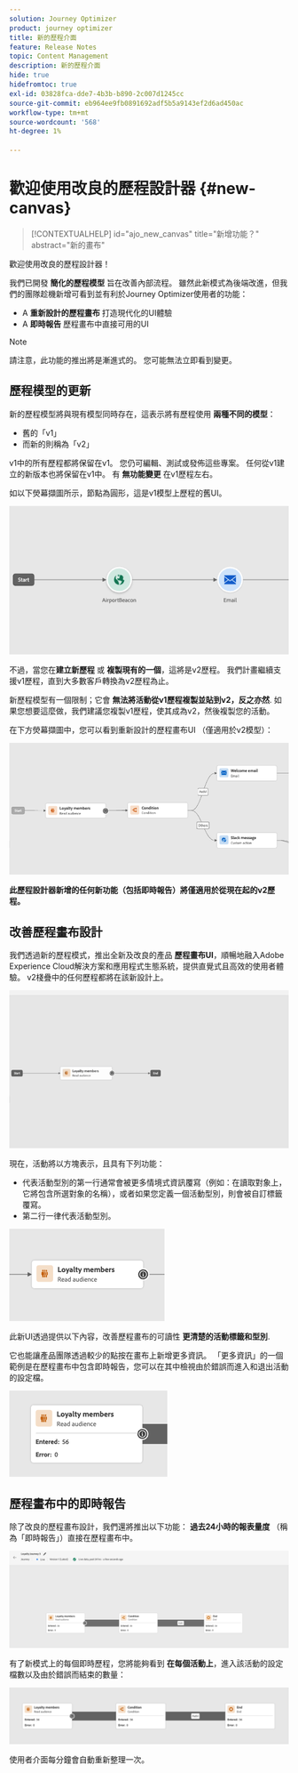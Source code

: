```yaml
---
solution: Journey Optimizer
product: journey optimizer
title: 新的歷程介面
feature: Release Notes
topic: Content Management
description: 新的歷程介面
hide: true
hidefromtoc: true
exl-id: 03828fca-dde7-4b3b-b890-2c007d1245cc
source-git-commit: eb964ee9fb0891692adf5b5a9143ef2d6ad450ac
workflow-type: tm+mt
source-wordcount: '568'
ht-degree: 1%

---
```


# 歡迎使用改良的歷程設計器 {#new-canvas}

>[!CONTEXTUALHELP]
>id="ajo_new_canvas"
>title="新增功能？"
>abstract="新的畫布"

歡迎使用改良的歷程設計器！

我們已開發 **簡化的歷程模型** 旨在改善內部流程。 雖然此新模式為後端改進，但我們的團隊趁機新增可看到並有利於Journey Optimizer使用者的功能：

* A **重新設計的歷程畫布** 打造現代化的UI體驗
* A **即時報告** 歷程畫布中直接可用的UI

>[!NOTE]
>
>請注意，此功能的推出將是漸進式的。 您可能無法立即看到變更。

## 歷程模型的更新

新的歷程模型將與現有模型同時存在，這表示將有歷程使用 **兩種不同的模型**：

* 舊的「v1」
* 而新的則稱為「v2」

v1中的所有歷程都將保留在v1。 您仍可編輯、測試或發佈這些專案。 任何從v1建立的新版本也將保留在v1中。 有 **無功能變更** 在v1歷程左右。

如以下熒幕擷圖所示，節點為圓形，這是v1模型上歷程的舊UI。

![](assets/new-canvas.png)

不過，當您在&#x200B;**建立新歷程** 或 **複製現有的一個**，這將是v2歷程。  我們計畫繼續支援v1歷程，直到大多數客戶轉換為v2歷程為止。

新歷程模型有一個限制；它會 **無法將活動從v1歷程複製並貼到v2，反之亦然**. 如果您想要這麼做，我們建議您複製v1歷程，使其成為v2，然後複製您的活動。

在下方熒幕擷圖中，您可以看到重新設計的歷程畫布UI （僅適用於v2模型）：

![](assets/new-canvas2.png)

**此歷程設計器新增的任何新功能（包括即時報告）將僅適用於從現在起的v2歷程。**

## 改善歷程畫布設計

我們透過新的歷程模式，推出全新及改良的產品 **歷程畫布UI**，順暢地融入Adobe Experience Cloud解決方案和應用程式生態系統，提供直覺式且高效的使用者體驗。 v2棧疊中的任何歷程都將在該新設計上。

![](assets/new-canvas3.gif)

現在，活動將以方塊表示，且具有下列功能：

* 代表活動型別的第一行通常會被更多情境式資訊覆寫（例如：在讀取對象上，它將包含所選對象的名稱），或者如果您定義一個活動型別，則會被自訂標籤覆寫。
* 第二行一律代表活動型別。

![](assets/new-canvas4.png)

此新UI透過提供以下內容，改善歷程畫布的可讀性 **更清楚的活動標籤和型別**.

它也能讓產品團隊透過較少的點按在畫布上新增更多資訊。 「更多資訊」的一個範例是在歷程畫布中包含即時報告，您可以在其中檢視由於錯誤而進入和退出活動的設定檔。

![](assets/new-canvas5.png)


## 歷程畫布中的即時報告

除了改良的歷程畫布設計，我們還將推出以下功能： **過去24小時的報表量度** （稱為「即時報告」）直接在歷程畫布中。

![](assets/new-canvas6bis.png)

有了新模式上的每個即時歷程，您將能夠看到 **在每個活動上**，進入該活動的設定檔數以及由於錯誤而結束的數量：

![](assets/new-canvas8.png)

<!--`
With every live journey on the new model, you will be able to see two types of "last 24 hours" reporting information:

* On a **new insert**, you will see:
    * The number of profiles that have been exported for audience-triggered journeys. You will see the number of profiles available in the last export job alongside the time when that export has been made.
    * The number of profiles who exited the journey
    * The percentage of errors
    ![](assets/new-canvas7.png)
* **On each activity**, you will see the number of profiles who entered that activity and the number who exited because of an error:
    ![](assets/new-canvas8.png)
-->

使用者介面每分鐘會自動重新整理一次。

<!--
Please note that you may see differences between the number of exported profiles and the number of profiles flowing through the journey. The exported profiles count only provides information about the last export job being made while the number of profiles entering an activity only contains profiles who did it in the last 24 hours. This can especially be visible on recurring daily journeys as there could be a data overlap between two days.
-->
